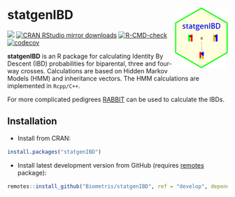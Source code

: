 
<!-- README.md is generated from README.Rmd. Please edit that file -->

# statgenIBD <img src="man/figures/logo.png" align="right" height="139" alt="" />

[![](https://www.r-pkg.org/badges/version/statgenIBD)](https://www.r-pkg.org/pkg/statgenIBD)
[![CRAN RStudio mirror
downloads](https://cranlogs.r-pkg.org/badges/statgenIBD)](https://www.r-pkg.org/pkg/statgenIBD)
[![R-CMD-check](https://github.com/Biometris/statgenIBD/workflows/R-CMD-check/badge.svg)](https://github.com/Biometris/statgenIBD/actions?workflow=R-CMD-check)
[![codecov](https://codecov.io/gh/Biometris/statgenIBD/branch/main/graph/badge.svg)](https://app.codecov.io/gh/Biometris/statgenIBD)

**statgenIBD** is an R package for calculating Identity By Descent (IBD)
probabilities for biparental, three and four-way crosses. Calculations
are based on Hidden Markov Models (HMM) and inheritance vectors. The HMM
calculations are implemented in `Rcpp/C++`.

For more complicated pedigrees
[RABBIT](https://github.com/Biometris/RABBIT) can be used to calculate
the IBDs.

## Installation

- Install from CRAN:

``` r
install.packages("statgenIBD")
```

- Install latest development version from GitHub (requires
  [remotes](https://github.com/r-lib/remotes) package):

``` r
remotes::install_github("Biometris/statgenIBD", ref = "develop", dependencies = TRUE)
```
